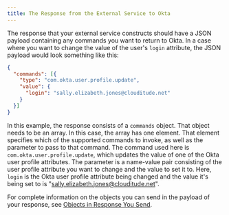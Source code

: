 ```yaml
---
title: The Response from the External Service to Okta
---
```


The response that your external service constructs should have a JSON payload containing any commands you want to return to Okta. In a case where you want to change the value of the user's `login` attribute, the JSON payload would look something like this:

```json
{
  "commands": [{
    "type": "com.okta.user.profile.update",
    "value": {
      "login": "sally.elizabeth.jones@clouditude.net"
    }
  }]
}
```

In this example, the response consists of a `commands` object. That object needs to be an array. In this case, the array has one element. That element specifies which of the supported commands to invoke, as well as the parameter to pass to that command. The command used here is `com.okta.user.profile.update`, which updates the value of one of the Okta user profile attributes. The parameter is a name-value pair consisting of the user profile attribute you want to change and the value to set it to. Here, `login` is the Okta user profile attribute being changed and the value it's being set to is "sally.elizabeth.jones@clouditude.net".

For complete information on the objects you can send in the payload of your response, see [Objects in Response You Send](/docs/reference/import-hook/#objects-in-response-you-send).

<NextSectionLink />


